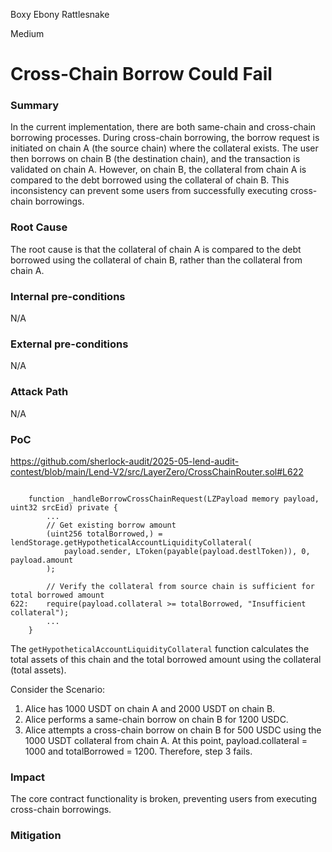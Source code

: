 Boxy Ebony Rattlesnake

Medium

# Cross-Chain Borrow Could Fail

### Summary
In the current implementation, there are both same-chain and cross-chain borrowing processes. During cross-chain borrowing, the borrow request is initiated on chain A (the source chain) where the collateral exists. The user then borrows on chain B (the destination chain), and the transaction is validated on chain A. However, on chain B, the collateral from chain A is compared to the debt borrowed using the collateral of chain B. This inconsistency can prevent some users from successfully executing cross-chain borrowings.

### Root Cause
The root cause is that the collateral of chain A is compared to the debt borrowed using the collateral of chain B, rather than the collateral from chain A.

### Internal pre-conditions
N/A

### External pre-conditions
N/A

### Attack Path
N/A

### PoC

https://github.com/sherlock-audit/2025-05-lend-audit-contest/blob/main/Lend-V2/src/LayerZero/CrossChainRouter.sol#L622
```solidity

    function _handleBorrowCrossChainRequest(LZPayload memory payload, uint32 srcEid) private {
        ...
        // Get existing borrow amount
        (uint256 totalBorrowed,) = lendStorage.getHypotheticalAccountLiquidityCollateral(
            payload.sender, LToken(payable(payload.destlToken)), 0, payload.amount
        );

        // Verify the collateral from source chain is sufficient for total borrowed amount
622:    require(payload.collateral >= totalBorrowed, "Insufficient collateral");
        ...
    }
```
The `getHypotheticalAccountLiquidityCollateral` function calculates the total assets of this chain and the total borrowed amount using the collateral (total assets).

Consider the Scenario:
1. Alice has 1000 USDT on chain A and 2000 USDT on chain B.
2. Alice performs a same-chain borrow on chain B for 1200 USDC.
3. Alice attempts a cross-chain borrow on chain B for 500 USDC using the 1000 USDT collateral from chain A.
At this point, payload.collateral = 1000 and totalBorrowed = 1200. Therefore, step 3 fails.

### Impact
The core contract functionality is broken, preventing users from executing cross-chain borrowings.

### Mitigation
